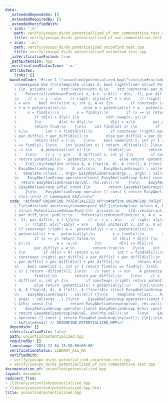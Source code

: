 ```yaml
---
data:
  _extendedDependsOn: []
  _extendedRequiredBy: []
  _extendedVerifiedWith:
  - icon: ':x:'
    path: verify/yosupo_ds/ds_potentiailized_uf_non_commutattive.test.cpp
    title: verify/yosupo_ds/ds_potentiailized_uf_non_commutattive.test.cpp
  - icon: ':x:'
    path: verify/yosupo_ds/ds_potentialized_unionfind.test.cpp
    title: verify/yosupo_ds/ds_potentialized_unionfind.test.cpp
  _isVerificationFailed: true
  _pathExtension: hpp
  _verificationStatusIcon: ':x:'
  attributes:
    links: []
  bundledCode: "#line 1 \"unionfind/potentialized.hpp\"\n\n\n\n#include <vector>\n\
    \nnamespace kk2 {\n\ntemplate <class A, bool right=true> struct PotentializedUnionFind\
    \ {\n  private:\n    std::vector<int> d;\n    std::vector<A> par_diff;\n\n  public:\n\
    \    PotentializedUnionFind(int n, A e_ = A()) : d(n, -1), par_diff(n, e_) {}\n\
    \n    // x -> y : w\n    // right: a[y]a[x]^-1 = w\n    // !right: a[x]^-1a[y]\
    \ = w\n    bool unite(int x, int y, A w) {\n        if constexpr (right) w = -potential(y)\
    \ + w + potential(x);\n        else w = potential(x) + w - potential(y);\n   \
    \     x = find(x);\n        y = find(y);\n        if (x == y) return false;\n\
    \        if (d[x] > d[y]) {\n            std::swap(x, y);\n            w = -w;\n\
    \        }\n        d[x] += d[y];\n        d[y] = x;\n        par_diff[y] = w;\n\
    \        return true;\n    }\n\n    int find(int x) {\n        if (d[x] < 0) return\
    \ x;\n        int r = find(d[x]);\n        if constexpr (right) par_diff[x] =\
    \ par_diff[x] + par_diff[d[x]];\n        else par_diff[x] = par_diff[d[x]] + par_diff[x];\n\
    \        return d[x] = r;\n    }\n\n    bool same(int x, int y) { return find(x)\
    \ == find(y); }\n\n    int size(int x) { return -d[find(x)]; }\n\n    // root_x\
    \ -> x\n    A potential(int x) {\n        find(x);\n        return par_diff[x];\n\
    \    }\n\n    // x -> y\n    A diff(int x, int y) {\n        if constexpr (right)\
    \ return potential(y) - potential(x);\n        else return -potential(x) + potential(y);\n\
    \    }\n};\n\ntemplate <class A, A (*op)(A, A), A (*e)(), A (*inv)(A)> struct\
    \ EasyAbelianGroup {\n    A val;\n\n    EasyAbelianGroup() : val(e()) {}\n\n \
    \   template <class... Args> EasyAbelianGroup(Args... args) : val(args...) {}\n\
    \n    EasyAbelianGroup operator+(const EasyAbelianGroup &rhs) const {\n      \
    \  return EasyAbelianGroup(op(val, rhs.val));\n    }\n\n    EasyAbelianGroup operator-(const\
    \ EasyAbelianGroup &rhs) const {\n        return EasyAbelianGroup(op(val, inv(rhs.val)));\n\
    \    }\n\n    EasyAbelianGroup operator-() const { return EasyAbelianGroup(inv(val));\
    \ }\n};\n\n} // namespace kk2\n\n\n"
  code: "#ifndef UNIONFIND_POTENTIALIZED_HPP\n#define UNIONFIND_POTENTIALIZED_HPP\
    \ 1\n\n#include <vector>\n\nnamespace kk2 {\n\ntemplate <class A, bool right=true>\
    \ struct PotentializedUnionFind {\n  private:\n    std::vector<int> d;\n    std::vector<A>\
    \ par_diff;\n\n  public:\n    PotentializedUnionFind(int n, A e_ = A()) : d(n,\
    \ -1), par_diff(n, e_) {}\n\n    // x -> y : w\n    // right: a[y]a[x]^-1 = w\n\
    \    // !right: a[x]^-1a[y] = w\n    bool unite(int x, int y, A w) {\n       \
    \ if constexpr (right) w = -potential(y) + w + potential(x);\n        else w =\
    \ potential(x) + w - potential(y);\n        x = find(x);\n        y = find(y);\n\
    \        if (x == y) return false;\n        if (d[x] > d[y]) {\n            std::swap(x,\
    \ y);\n            w = -w;\n        }\n        d[x] += d[y];\n        d[y] = x;\n\
    \        par_diff[y] = w;\n        return true;\n    }\n\n    int find(int x)\
    \ {\n        if (d[x] < 0) return x;\n        int r = find(d[x]);\n        if\
    \ constexpr (right) par_diff[x] = par_diff[x] + par_diff[d[x]];\n        else\
    \ par_diff[x] = par_diff[d[x]] + par_diff[x];\n        return d[x] = r;\n    }\n\
    \n    bool same(int x, int y) { return find(x) == find(y); }\n\n    int size(int\
    \ x) { return -d[find(x)]; }\n\n    // root_x -> x\n    A potential(int x) {\n\
    \        find(x);\n        return par_diff[x];\n    }\n\n    // x -> y\n    A\
    \ diff(int x, int y) {\n        if constexpr (right) return potential(y) - potential(x);\n\
    \        else return -potential(x) + potential(y);\n    }\n};\n\ntemplate <class\
    \ A, A (*op)(A, A), A (*e)(), A (*inv)(A)> struct EasyAbelianGroup {\n    A val;\n\
    \n    EasyAbelianGroup() : val(e()) {}\n\n    template <class... Args> EasyAbelianGroup(Args...\
    \ args) : val(args...) {}\n\n    EasyAbelianGroup operator+(const EasyAbelianGroup\
    \ &rhs) const {\n        return EasyAbelianGroup(op(val, rhs.val));\n    }\n\n\
    \    EasyAbelianGroup operator-(const EasyAbelianGroup &rhs) const {\n       \
    \ return EasyAbelianGroup(op(val, inv(rhs.val)));\n    }\n\n    EasyAbelianGroup\
    \ operator-() const { return EasyAbelianGroup(inv(val)); }\n};\n\n} // namespace\
    \ kk2\n\n#endif // UNIONFIND_POTENTIALIZED_HPP\n"
  dependsOn: []
  isVerificationFile: false
  path: unionfind/potentialized.hpp
  requiredBy: []
  timestamp: '2024-12-04 15:58:56+09:00'
  verificationStatus: LIBRARY_ALL_WA
  verifiedWith:
  - verify/yosupo_ds/ds_potentialized_unionfind.test.cpp
  - verify/yosupo_ds/ds_potentiailized_uf_non_commutattive.test.cpp
documentation_of: unionfind/potentialized.hpp
layout: document
redirect_from:
- /library/unionfind/potentialized.hpp
- /library/unionfind/potentialized.hpp.html
title: unionfind/potentialized.hpp
---
```

